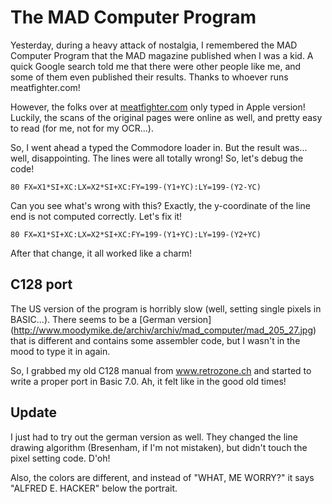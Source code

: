 The MAD Computer Program
========================

Yesterday, during a heavy attack of nostalgia, I remembered the 
MAD Computer Program that the MAD magazine published when I was
a kid. A quick Google search told me that there were other people
like me, and some of them even published their results. Thanks to 
whoever runs meatfighter.com!

However, the folks over at [meatfighter.com](http://meatfighter.com/mad)
only typed in Apple version! Luckily, the scans of the original
pages were online as well, and pretty easy to read (for me, 
not for my OCR...).

So, I went ahead a typed the Commodore loader in. But the result
was... well, disappointing. The lines were all totally wrong! So,
let's debug the code!

`80 FX=X1*SI+XC:LX=X2*SI+XC:FY=199-(Y1+YC):LY=199-(Y2-YC)`

Can you see what's wrong with this? Exactly, the y-coordinate
of the line end is not computed correctly. Let's fix it!

`80 FX=X1*SI+XC:LX=X2*SI+XC:FY=199-(Y1+YC):LY=199-(Y2+YC)`

After that change, it all worked like a charm!

C128 port
---------
The US version of the program is horribly slow (well, setting single
pixels in BASIC...). There seems to be a [German version]
(http://www.moodymike.de/archiv/archiv/mad_computer/mad_205_27.jpg)
that is different and contains some assembler code, but I wasn't 
in the mood to type it in again.

So, I grabbed my old C128 manual from www.retrozone.ch and started
to write a proper port in Basic 7.0. Ah, it felt like in the good
old times!

Update
------
I just had to try out the german version as well. They changed the
line drawing algorithm (Bresenham, if I'm not mistaken), but didn't
touch the pixel setting code. D'oh!

Also, the colors are different, and instead of "WHAT, ME WORRY?" it
says "ALFRED E. HACKER" below the portrait.
